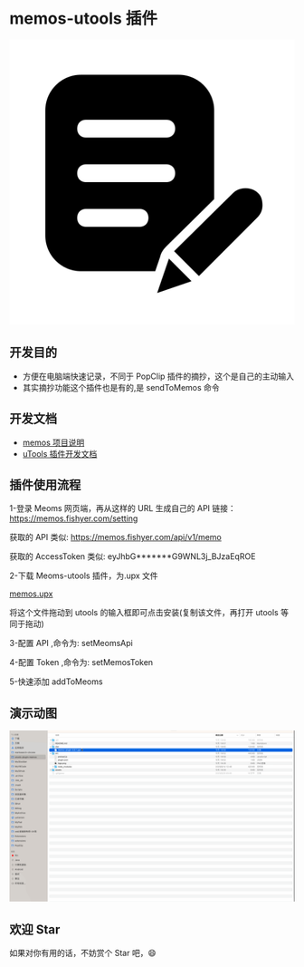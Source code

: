 # memos-utools 插件

![](src/logo.png)

## 开发目的

- 方便在电脑端快速记录，不同于 PopClip 插件的摘抄，这个是自己的主动输入
- 其实摘抄功能这个插件也是有的,是 sendToMemos 命令

## 开发文档

- [memos 项目说明](https://github.com/usememos/memos)
- [uTools 插件开发文档](https://u.tools/docs/developer/welcome.html#plugin-json)

## 插件使用流程

1-登录 Meoms 网页端，再从这样的 URL 生成自己的 API 链接：https://memos.fishyer.com/setting

获取的 API 类似: https://memos.fishyer.com/api/v1/memo

获取的 AccessToken 类似: eyJhbG**\*\*\***G9WNL3j_BJzaEqROE

2-下载 Meoms-utools 插件，为.upx 文件

[memos.upx](dist/memos-plugin-0.0.1.upx)

将这个文件拖动到 utools 的输入框即可点击安装(复制该文件，再打开 utools 等同于拖动)

3-配置 API ,命令为: setMeomsApi

4-配置 Token ,命令为: setMemosToken

5-快速添加 addToMeoms

## 演示动图

![](assets/memos-utools-演示.gif)

## 欢迎 Star

如果对你有用的话，不妨赏个 Star 吧，😄
